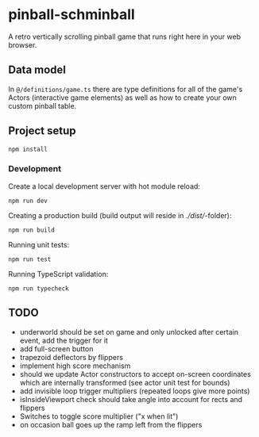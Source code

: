 # pinball-schminball

A retro vertically scrolling pinball game that runs right here in your web browser.

## Data model

In `@/definitions/game.ts` there are type definitions for all of the game's
Actors (interactive game elements) as well as how to create your own custom pinball table.

## Project setup

```
npm install
```

### Development

Create a local development server with hot module reload:

```
npm run dev
```

Creating a production build (build output will reside in _./dist/_-folder):

```
npm run build
```

Running unit tests:

```
npm run test
```

Running TypeScript validation:

```
npm run typecheck
```

## TODO

* underworld should be set on game and only unlocked after certain event, add the trigger for it
* add full-screen button
* trapezoid deflectors by flippers
* implement high score mechanism
* should we update Actor constructors to accept on-screen coordinates which are internally transformed (see actor unit test for bounds)
* add invisible loop trigger multipliers (repeated loops give more points)
* isInsideViewport check should take angle into account for rects and flippers
* Switches to toggle score multiplier ("x when lit")
* on occasion ball goes up the ramp left from the flippers
